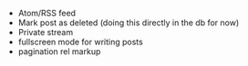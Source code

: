* Atom/RSS feed
* Mark post as deleted (doing this directly in the db for now)
* Private stream
* fullscreen mode for writing posts
* pagination rel markup
